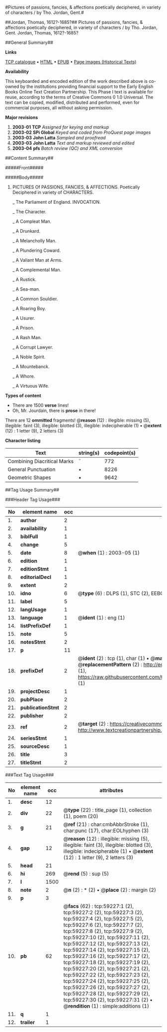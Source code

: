 #Pictures of passions, fancies, & affections poetically deciphered, in variety of characters / by Tho. Jordan, Gent.#

##Jordan, Thomas, 1612?-1685?##
Pictures of passions, fancies, & affections poetically deciphered, in variety of characters / by Tho. Jordan, Gent.
Jordan, Thomas, 1612?-1685?

##General Summary##

**Links**

[TCP catalogue](http://www.ota.ox.ac.uk/tcp/)  • 
[HTML](http://tei.it.ox.ac.uk/tcp/Texts-HTML/free/A46/A46266.html)  • 
[EPUB](http://tei.it.ox.ac.uk/tcp/Texts-EPUB/free/A46/A46266.epub) • 
[Page images (Historical Texts)](https://data.historicaltexts.jisc.ac.uk/view?pubId=eebo-12305303e&pageId=eebo-12305303e-59227-1)

**Availability**

This keyboarded and encoded edition of the
	       work described above is co-owned by the institutions
	       providing financial support to the Early English Books
	       Online Text Creation Partnership. This Phase I text is
	       available for reuse, according to the terms of Creative
	       Commons 0 1.0 Universal. The text can be copied,
	       modified, distributed and performed, even for
	       commercial purposes, all without asking permission.

**Major revisions**

1. __2003-01__ __TCP__ *Assigned for keying and markup*
1. __2003-02__ __SPi Global__ *Keyed and coded from ProQuest page images*
1. __2003-03__ __John Latta__ *Sampled and proofread*
1. __2003-03__ __John Latta__ *Text and markup reviewed and edited*
1. __2003-04__ __pfs__ *Batch review (QC) and XML conversion*

##Content Summary##

#####Front#####

#####Body#####

1. PICTURES Of PASSIONS, FANCIES, & AFFECTIONS. Poetically Deciphered in variety of CHARACTERS.

    _ The Parliament of England. INVOCATION.

    _ The Character.

    _ A Compleat Man.

    _ A Drunkard.

    _ A Melancholly Man.

    _ A Plundering Coward.

    _ A Valiant Man at Arms.

    _ A Complemental Man.

    _ A Rustick.

    _ A Sea-man.

    _ A Common Souldier.

    _ A Roaring Boy.

    _ A Usurer.

    _ A Prison.

    _ A Rash Man.

    _ A Corrupt Lawyer.

    _ A Noble Spirit.

    _ A Mountebanck.

    _ A Whore.

    _ A Virtuous Wife.

**Types of content**

  * There are 1500 **verse** lines!
  * Oh, Mr. Jourdain, there is **prose** in there!

There are 12 **ommitted** fragments! 
 @__reason__ (12) : illegible: missing (5), illegible: faint (3), illegible: blotted (3), illegible: indecipherable (1)  •  @__extent__ (12) : 1 letter (9), 2 letters (3)

**Character listing**


|Text|string(s)|codepoint(s)|
|---|---|---|
|Combining             Diacritical Marks|̄|772|
|General Punctuation|•|8226|
|Geometric Shapes|▪|9642|

##Tag Usage Summary##

###Header Tag Usage###

|No|element name|occ|attributes|
|---|---|---|---|
|1.|__author__|2||
|2.|__availability__|1||
|3.|__biblFull__|1||
|4.|__change__|5||
|5.|__date__|8| @__when__ (1) : 2003-05 (1)|
|6.|__edition__|1||
|7.|__editionStmt__|1||
|8.|__editorialDecl__|1||
|9.|__extent__|2||
|10.|__idno__|6| @__type__ (6) : DLPS (1), STC (2), EEBO-CITATION (1), OCLC (1), VID (1)|
|11.|__label__|5||
|12.|__langUsage__|1||
|13.|__language__|1| @__ident__ (1) : eng (1)|
|14.|__listPrefixDef__|1||
|15.|__note__|5||
|16.|__notesStmt__|2||
|17.|__p__|11||
|18.|__prefixDef__|2| @__ident__ (2) : tcp (1), char (1)  •  @__matchPattern__ (2) : ([0-9\-]+):([0-9IVX]+) (1), (.+) (1)  •  @__replacementPattern__ (2) : http://eebo.chadwyck.com/downloadtiff?vid=$1&page=$2 (1), https://raw.githubusercontent.com/textcreationpartnership/Texts/master/tcpchars.xml#$1 (1)|
|19.|__projectDesc__|1||
|20.|__pubPlace__|2||
|21.|__publicationStmt__|2||
|22.|__publisher__|2||
|23.|__ref__|2| @__target__ (2) : https://creativecommons.org/publicdomain/zero/1.0/ (1), http://www.textcreationpartnership.org/docs/. (1)|
|24.|__seriesStmt__|1||
|25.|__sourceDesc__|1||
|26.|__title__|3||
|27.|__titleStmt__|2||


###Text Tag Usage###

|No|element name|occ|attributes|
|---|---|---|---|
|1.|__desc__|12||
|2.|__div__|22| @__type__ (22) : title_page (1), collection (1), poem (20)|
|3.|__g__|21| @__ref__ (21) : char:cmbAbbrStroke (1), char:punc (17), char:EOLhyphen (3)|
|4.|__gap__|12| @__reason__ (12) : illegible: missing (5), illegible: faint (3), illegible: blotted (3), illegible: indecipherable (1)  •  @__extent__ (12) : 1 letter (9), 2 letters (3)|
|5.|__head__|21||
|6.|__hi__|269| @__rend__ (5) : sup (5)|
|7.|__l__|1500||
|8.|__note__|2| @__n__ (2) : * (2)  •  @__place__ (2) : margin (2)|
|9.|__p__|3||
|10.|__pb__|62| @__facs__ (62) : tcp:59227:1 (2), tcp:59227:2 (2), tcp:59227:3 (2), tcp:59227:4 (2), tcp:59227:5 (2), tcp:59227:6 (2), tcp:59227:7 (2), tcp:59227:8 (2), tcp:59227:9 (2), tcp:59227:10 (2), tcp:59227:11 (2), tcp:59227:12 (2), tcp:59227:13 (2), tcp:59227:14 (2), tcp:59227:15 (2), tcp:59227:16 (2), tcp:59227:17 (2), tcp:59227:18 (2), tcp:59227:19 (2), tcp:59227:20 (2), tcp:59227:21 (2), tcp:59227:22 (2), tcp:59227:23 (2), tcp:59227:24 (2), tcp:59227:25 (2), tcp:59227:26 (2), tcp:59227:27 (2), tcp:59227:28 (2), tcp:59227:29 (2), tcp:59227:30 (2), tcp:59227:31 (2)  •  @__rendition__ (1) : simple:additions (1)|
|11.|__q__|1||
|12.|__trailer__|1||
